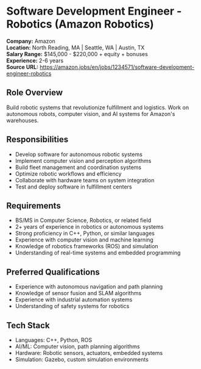 # Software Development Engineer - Robotics (Amazon Robotics)

**Company:** Amazon  
**Location:** North Reading, MA | Seattle, WA | Austin, TX  
**Salary Range:** $145,000 - $220,000 + equity + bonuses  
**Experience:** 2-6 years  
**Source URL:** https://amazon.jobs/en/jobs/1234571/software-development-engineer-robotics

## Role Overview
Build robotic systems that revolutionize fulfillment and logistics. Work on autonomous robots, computer vision, and AI systems for Amazon's warehouses.

## Responsibilities
- Develop software for autonomous robotic systems
- Implement computer vision and perception algorithms
- Build fleet management and coordination systems
- Optimize robotic workflows and efficiency
- Collaborate with hardware teams on system integration
- Test and deploy software in fulfillment centers

## Requirements
- BS/MS in Computer Science, Robotics, or related field
- 2+ years of experience in robotics or autonomous systems
- Strong proficiency in C++, Python, or similar languages
- Experience with computer vision and machine learning
- Knowledge of robotics frameworks (ROS) and simulation
- Understanding of real-time systems and embedded programming

## Preferred Qualifications
- Experience with autonomous navigation and path planning
- Knowledge of sensor fusion and SLAM algorithms
- Experience with industrial automation systems
- Understanding of safety systems for robotics

## Tech Stack
- Languages: C++, Python, ROS
- AI/ML: Computer vision, path planning algorithms
- Hardware: Robotic sensors, actuators, embedded systems
- Simulation: Gazebo, custom simulation environments